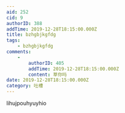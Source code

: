 ```yaml
---
aid: 252
cid: 9
authorID: 388
addTime: 2019-12-28T18:15:00.000Z
title: bzhgbjkgfdg
tags:
    - bzhgbjkgfdg
comments:
    -
        authorID: 405
        addTime: 2019-12-28T18:15:00.000Z
        content: 草你吗
date: 2019-12-28T18:15:00.000Z
category: 吐槽
---
```


lihujpouhyuyhio
